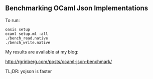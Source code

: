 Benchmarking OCaml Json Implementations
--------------------------------

To run:

```
oasis setup
ocaml setup.ml -all
./bench_read.native
./bench_write.native
```

My results are available at my blog:

<http://rgrinberg.com/posts/ocaml-json-benchmark/>

TL;DR: yojson is faster
